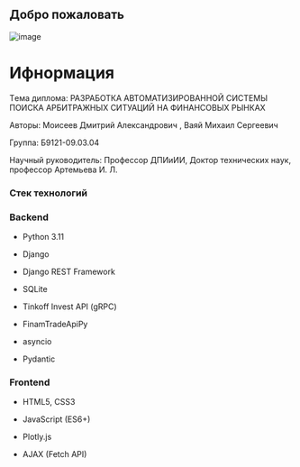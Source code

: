 ## Добро пожаловать
![image](https://github.com/user-attachments/assets/95a54fb7-343c-406c-b288-662c90e76f3c)

# Ифнормация
Tема диплома: РАЗРАБОТКА АВТОМАТИЗИРОВАННОЙ СИСТЕМЫ ПОИСКА АРБИТРАЖНЫХ СИТУАЦИЙ НА ФИНАНСОВЫХ РЫНКАХ

Авторы: Моисеев Дмитрий Александрович , Ваяй Михаил Сергеевич 

Группа: Б9121-09.03.04

Научный руководитель: Профессор ДПИиИИ, Доктор технических наук, профессор Артемьева И. Л.

### Стек технологий
### Backend
- Python 3.11 

- Django 

- Django REST Framework 

- SQLite 

- Tinkoff Invest API (gRPC) 

- FinamTradeApiPy 

- asyncio 

- Pydantic 

### Frontend
- HTML5, CSS3 

- JavaScript (ES6+) 

- Plotly.js 

- AJAX (Fetch API) 

